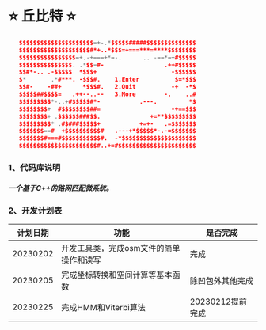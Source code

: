 # **⭐️ 丘比特 ⭐**
 ```cpp 
    $$$$$$$$$$$$$$$$$$$$$=+-.*$$$$$#####$$$$$$$$$$$$$$
    $$$$$$$$$$$$$$$$$$$$#*+..*$$$=+===***=****$$$$$$$$
    $$$$$$$$$$$$$$$$=+.-+===+*=-.      .. -==*=+#$$$$$
    $$$$$$$$$$$$$$$. .*$$=#-                 .++#$$$$$
    $$#*-.. .-$$$$$  *$$$+                     -$$$$$$
    $*       .*#***. -$$$#.    1.Enter          $=*$$$
    $$#-    -##+      *$$$#.   2.Quit          -+  -*$
    $$$$$##$$$$=   .++--..--   3.More        -.    ..#
    $$$$$$$$$*-..+#$$$$$#*-           .---.         *$
    $$$$$$$$+  #$$$$$$$$##=                    -+==$$$
    $$$$$$$$+ .$$$$$$###$$.              +=**$$$$$$$$$
    $$$$$$$$$* .#$###$$$$$+           +=+-   .=$$$$$$$
    $$$$$$$==#  +$$$$$$$$$$#   .---+*$$$$$*-.-=$$$$$$$
    $$$$$$$#===#$$$$$$$$$$$#.  -*$$$$$$$$$$$$$$$$$$$$$
    $$$$$$$$$$$$$$$$$$$$$$#..+=#$$$$$$$$$$$$$$$$$$$$$$
 ```

### 1、代码库说明

##### 一个基于C++的路网匹配微系统。

### 2、开发计划表

| 计划日期     | 功能                    | 是否完成         |
|----------|-----------------------|--------------|
| 20230202 | 开发工具类，完成osm文件的简单操作和读写 | 完成           |
| 20230205 | 完成坐标转换和空间计算等基本函数      | 除凹包外其他完成     |
| 20230225 | 完成HMM和Viterbi算法       | 20230212提前完成 |

